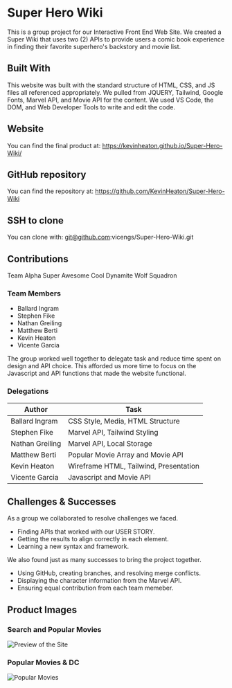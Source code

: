 # Super Hero Wiki
This is a group project for our Interactive Front End Web Site. We created a Super Wiki that uses two (2) APIs to provide users a comic book experience in finding their favorite superhero's backstory and movie list.

## Built With
This website was built with the standard structure of HTML, CSS, and JS files all referenced appropriately. We pulled from JQUERY, Tailwind, Google Fonts, Marvel API, and Movie API for the content. We used VS Code, the DOM, and Web Developer Tools to write and edit the code.

## Website
You can find the final product at: https://kevinheaton.github.io/Super-Hero-Wiki/

## GitHub repository
You can find the repository at: https://github.com/KevinHeaton/Super-Hero-Wiki

## SSH to clone
You can clone with: git@github.com:vicengs/Super-Hero-Wiki.git

## Contributions
Team Alpha Super Awesome Cool Dynamite Wolf Squadron

### Team Members
* Ballard Ingram
* Stephen Fike
* Nathan Greiling
* Matthew Berti
* Kevin Heaton
* Vicente Garcia

The group worked well together to delegate task and reduce time spent on design and API choice. This afforded us more time to focus on the Javascript and API functions that made the website functional.

### Delegations
Author | Task
------ | ------
Ballard Ingram | CSS Style, Media, HTML Structure
Stephen Fike | Marvel API, Tailwind Styling
Nathan Greiling | Marvel API, Local Storage
Matthew Berti | Popular Movie Array and Movie API
Kevin Heaton | Wireframe HTML, Tailwind, Presentation
Vicente Garcia | Javascript and Movie API

## Challenges & Successes
As a group we collaborated to resolve challenges we faced.
* Finding APIs that worked with our USER STORY.
* Getting the results to align correctly in each element.
* Learning a new syntax and framework.

We also found just as many successes to bring the project together.
* Using GitHub, creating branches, and resolving merge conflicts.
* Displaying the character information from the Marvel API.
* Ensuring equal contribution from each team memeber.

## Product Images

### Search and Popular Movies
![Preview of the Site](https://github.com/vicengs/Super-Hero-Wiki/blob/main/assets/images/Screenshot_Super-Hero-Wiki-1.jpg)

### Popular Movies & DC
![Popular Movies](https://github.com/vicengs/Super-Hero-Wiki/blob/main/assets/images/Screenshot_Super-Hero-Wiki-2.jpg)
